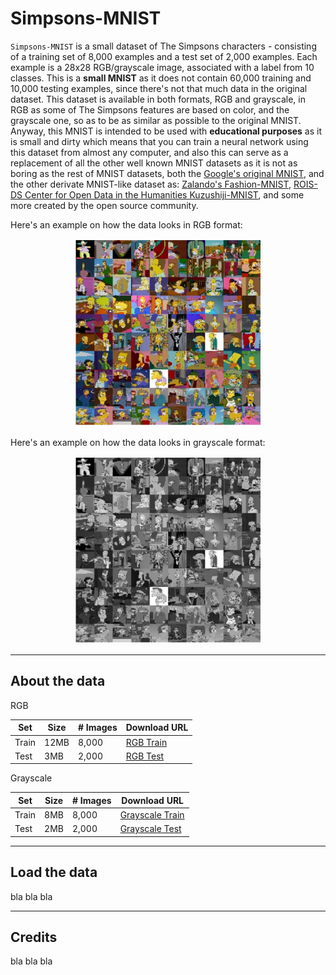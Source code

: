 # Simpsons-MNIST

`Simpsons-MNIST` is a small dataset of The Simpsons characters - consisting of a training set of 8,000 examples
and a test set of 2,000 examples. Each example is a 28x28 RGB/grayscale image, associated with a label from 10 classes.
This is a __small MNIST__ as it does not contain 60,000 training and 10,000 testing examples, since there's not 
that much data in the original dataset. This dataset is available in both formats, RGB and grayscale, in RGB as
some of The Simpsons features are based on color, and the grayscale one, so as to be as similar as possible to the
original MNIST. Anyway, this MNIST is intended to be used with __educational purposes__ as it is small and dirty 
which means that you can train a neural network using this dataset from almost any computer, and
also this can serve as a replacement of all the other well known MNIST datasets as it is not as boring as the
rest of MNIST datasets, both the [Google's original MNIST](https://github.com/google/n-digit-mnist), 
and the other derivate MNIST-like dataset as: [Zalando's Fashion-MNIST](https://github.com/zalandoresearch/fashion-mnist), 
[ROIS-DS Center for Open Data in the Humanities Kuzushiji-MNIST](https://github.com/rois-codh/kmnist), and some
more created by the open source community.

Here's an example on how the data looks in RGB format:

<p align="center">
  <img width="300" height="300" src="utils/images/rgb-overview.jpg">
</p>

Here's an example on how the data looks in grayscale format:

<p align="center">
  <img width="300" height="300" src="utils/images/grayscale-overview.jpg">
</p>

---

## About the data

RGB

|   Set | Size | \# Images | Download URL
|-------|------|-----------|--------------
| Train | 12MB |     8,000 | [RGB Train](https://www.dropbox.com/s/as1q6851qgm7zif/rgb-train.zip)
|  Test |  3MB |     2,000 | [RGB Test](https://www.dropbox.com/s/orz1uxkpxzevpkk/rgb-test.zip)

Grayscale

|   Set | Size | \# Images |     Download URL
|-------|------|-----------|------------------
| Train |  8MB |     8,000 | [Grayscale Train](https://www.dropbox.com/s/6s3wh1err59j01j/grayscale-train.zip)
|  Test |  2MB |     2,000 | [Grayscale Test](https://www.dropbox.com/s/nuhkoxqlaxrxa5o/grayscale-test.zip)

---

## Load the data

bla bla bla

---

## Credits

bla bla bla